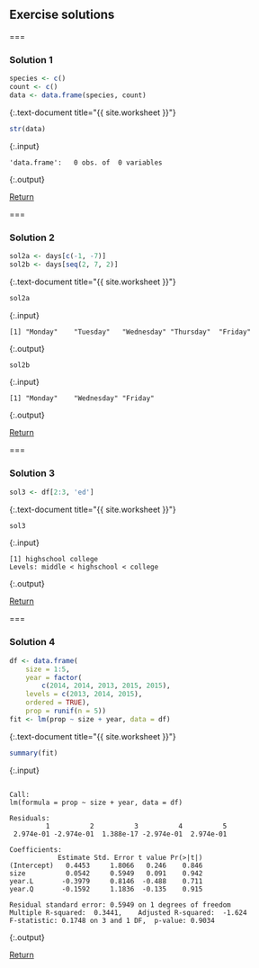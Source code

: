 ---
---

## Exercise solutions

===

### Solution 1


~~~r
species <- c()
count <- c()
data <- data.frame(species, count)
~~~
{:.text-document title="{{ site.worksheet }}"}


~~~r
str(data)
~~~
{:.input}
~~~
'data.frame':	0 obs. of  0 variables
~~~
{:.output}

<aside class="notes" markdown="block">

[Return](#exercise-1)

</aside>

===

### Solution 2


~~~r
sol2a <- days[c(-1, -7)]
sol2b <- days[seq(2, 7, 2)]
~~~
{:.text-document title="{{ site.worksheet }}"}


~~~r
sol2a
~~~
{:.input}
~~~
[1] "Monday"    "Tuesday"   "Wednesday" "Thursday"  "Friday"   
~~~
{:.output}


~~~r
sol2b
~~~
{:.input}
~~~
[1] "Monday"    "Wednesday" "Friday"   
~~~
{:.output}

<aside class="notes" markdown="block">

[Return](#exercise-2)

</aside>

===

### Solution 3


~~~r
sol3 <- df[2:3, 'ed']
~~~
{:.text-document title="{{ site.worksheet }}"}


~~~r
sol3
~~~
{:.input}
~~~
[1] highschool college   
Levels: middle < highschool < college
~~~
{:.output}

<aside class="notes" markdown="block">

[Return](#exercise-3)

</aside>

===

### Solution 4


~~~r
df <- data.frame(
    size = 1:5,
    year = factor(
        c(2014, 2014, 2013, 2015, 2015),
	levels = c(2013, 2014, 2015),
	ordered = TRUE),
    prop = runif(n = 5))
fit <- lm(prop ~ size + year, data = df)
~~~
{:.text-document title="{{ site.worksheet }}"}


~~~r
summary(fit)
~~~
{:.input}
~~~

Call:
lm(formula = prop ~ size + year, data = df)

Residuals:
         1          2          3          4          5 
 2.974e-01 -2.974e-01  1.388e-17 -2.974e-01  2.974e-01 

Coefficients:
            Estimate Std. Error t value Pr(>|t|)
(Intercept)   0.4453     1.8066   0.246    0.846
size          0.0542     0.5949   0.091    0.942
year.L       -0.3979     0.8146  -0.488    0.711
year.Q       -0.1592     1.1836  -0.135    0.915

Residual standard error: 0.5949 on 1 degrees of freedom
Multiple R-squared:  0.3441,	Adjusted R-squared:  -1.624 
F-statistic: 0.1748 on 3 and 1 DF,  p-value: 0.9034
~~~
{:.output}

<aside class="notes" markdown="block">

[Return](#exercise-4)

</aside>

